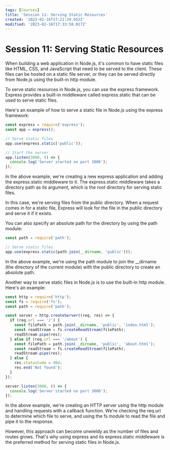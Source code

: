 ```yaml
---
tags: [Courses]
title: 'Session 11: Serving Static Resources'
created: '2023-02-16T17:21:29.952Z'
modified: '2023-02-16T17:33:58.017Z'
---
```


# Session 11: Serving Static Resources

When building a web application in Node.js, it's common to have static files like HTML, CSS, and JavaScript that need to be served to the client. These files can be hosted on a static file server, or they can be served directly from Node.js using the built-in http module.

To serve static resources in Node.js, you can use the express framework. Express provides a built-in middleware called express.static that can be used to serve static files.

Here's an example of how to serve a static file in Node.js using the express framework:
```js
const express = require('express');
const app = express();

// Serve static files
app.use(express.static('public'));

// Start the server
app.listen(3000, () => {
  console.log('Server started on port 3000');
});

```

In the above example, we're creating a new express application and adding the express.static middleware to it. The express.static middleware takes a directory path as its argument, which is the root directory for serving static files.

In this case, we're serving files from the public directory. When a request comes in for a static file, Express will look for the file in the public directory and serve it if it exists.

You can also specify an absolute path for the directory by using the path module:
```js
const path = require('path');

// Serve static files
app.use(express.static(path.join(__dirname, 'public')));

```
In the above example, we're using the path module to join the __dirname (the directory of the current module) with the public directory to create an absolute path.

Another way to serve static files in Node.js is to use the built-in http module. Here's an example:

```js
const http = require('http');
const fs = require('fs');
const path = require('path');

const server = http.createServer((req, res) => {
  if (req.url === '/') {
    const filePath = path.join(__dirname, 'public', 'index.html');
    const readStream = fs.createReadStream(filePath);
    readStream.pipe(res);
  } else if (req.url === '/about') {
    const filePath = path.join(__dirname, 'public', 'about.html');
    const readStream = fs.createReadStream(filePath);
    readStream.pipe(res);
  } else {
    res.statusCode = 404;
    res.end('Not found');
  }
});

server.listen(3000, () => {
  console.log('Server started on port 3000');
});

```

In the above example, we're creating an HTTP server using the http module and handling requests with a callback function. We're checking the req.url to determine which file to serve, and using the fs module to read the file and pipe it to the response.

However, this approach can become unwieldy as the number of files and routes grows. That's why using express and its express.static middleware is the preferred method for serving static files in Node.js.



